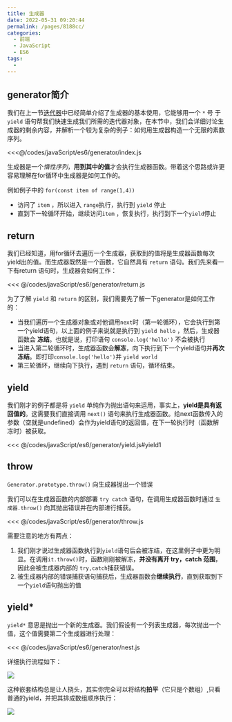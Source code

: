 ```yaml
---
title: 生成器
date: 2022-05-31 09:20:44
permalink: /pages/8188cc/
categories:
  - 前端
  - JavaScript
  - ES6
tags:
  - 
---
```


## generator简介

我们在上一节[迭代器](/pages/4b282c/)中已经简单介绍了生成器的基本使用，它能够用一个 `*` 号 于 `yield` 语句帮我们快速生成我们所需的迭代器对象，在本节中，我们会详细讨论生成器的剩余内容，并解析一个较为复杂的例子：如何用生成器构造一个无限的素数序列。

<<<@/codes/javaScript/es6/generator/index.js

生成器是一个*惰性序列*，**用到其中的值**才会执行生成器函数。带着这个思路或许更容易理解在for循环中生成器是如何工作的。

例如例子中的 `for(const item of range(1,4))` 
- 访问了 `item` ，所以进入 `range`执行，执行到 `yield` 停止
- 直到下一轮循环开始，继续访问`item` ，恢复执行，执行到下一个`yield`停止

## return 

我们已经知道，用for循环去遍历一个生成器，获取到的值将是生成器函数每次yield出的值。而生成器既然是一个函数，它自然具有 `return` 语句。我们先来看一下有return 语句时，生成器会如何工作：

<<< @/codes/javaScript/es6/generator/return.js

为了了解 `yield` 和 `return` 的区别，我们需要先了解一下generator是如何工作的：

-   当我们遍历一个生成器对象或对他调用`next`时（第一轮循环），它会执行到第一个yield语句，以上面的例子来说就是执行到 `yield hello` ，然后，生成器函数会 **冻结**。也就是说，打印语句 `console.log('hello')` 不会被执行
-   当进入第二轮循环时，生成器函数会**解冻**，向下执行到下一个yield语句并**再次冻结**。即打印`console.log('hello')`并 `yield world`
-   第三轮循环，继续向下执行，遇到 `return` 语句，循环结束。

## yield

我们刚才的例子都是将 `yield` 单纯作为抛出语句来运用，事实上，**yield是具有返回值的**。这需要我们直接调用 `next()` 语句来执行生成器函数。给next函数传入的参数（空就是undefined）会作为yield语句的返回值，在下一轮执行时（函数解冻时）被获取。

<<< @/codes/javaScript/es6/generator/yield.js#yield1

## throw

`Generator.prototype.throw()` 向生成器抛出一个错误

我们可以在生成器函数的内部部署 `try catch` 语句，在调用生成器函数时通过 `生成器.throw()` 向其抛出错误并在内部进行捕获。

<<< @/codes/javaScript/es6/generator/throw.js

需要注意的地方有两点：
1.  我们刚才说过生成器函数执行到`yield`语句后会被冻结，在这里例子中更为明显。在调用`it.throw()`时，函数刚刚被解冻，**并没有离开 try，catch 范围**，因此会被生成器内部的 `try,catch`捕获错误。
2.  被生成器内部的错误捕获语句捕获后，生成器函数会**继续执行**，直到获取到下一个`yield`语句抛出的值


## yield*

`yield*` 意思是抛出一个新的生成器。我们假设有一个列表生成器，每次抛出一个值，这个值需要第二个生成器进行处理：

<<< @/codes/javaScript/es6/generator/nest.js

详细执行流程如下：

![](https://linyc.oss-cn-beijing.aliyuncs.com/20220531140351.png)

这种嵌套结构总是让人挠头，其实你完全可以将结构**拍平**（它只是个数组）,只看普通的yield，并把其排成数组顺序执行：

![](https://linyc.oss-cn-beijing.aliyuncs.com/20220531140812.png)


